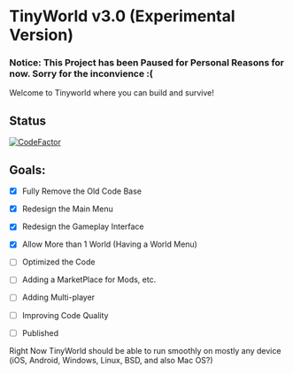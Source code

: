 # TinyWorld v3.0 (Experimental Version)
### Notice: This Project has been Paused for Personal Reasons for now. Sorry for the inconvience :(
Welcome to Tinyworld where you can build and survive!
## Status
[![CodeFactor](https://www.codefactor.io/repository/github/pxkidoescoding/tinyworld/badge)](https://www.codefactor.io/repository/github/pxkidoescoding/tinyworld)
## Goals:
- [x] Fully Remove the Old Code Base
- [X] Redesign the Main Menu
- [X] Redesign the Gameplay Interface
- [X] Allow More than 1 World (Having a World Menu)
- [ ] Optimized the Code
- [ ] Adding a MarketPlace for Mods, etc.
- [ ] Adding Multi-player
- [ ] Improving Code Quality
- [ ] Published 


Right Now TinyWorld should be able to run smoothly on mostly any device (iOS, Android, Windows, Linux, BSD, and also Mac OS?)
